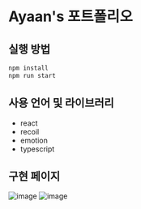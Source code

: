 # Ayaan's 포트폴리오

## 실행 방법

```bash
npm install
npm run start
```

## 사용 언어 및 라이브러리
- react
- recoil
- emotion
- typescript

## 구현 페이지

![image](https://github.com/hyunwoomemo/ayaan/assets/105469077/97d6d4c1-3273-49eb-a47e-6717205f9bd7)
![image](https://github.com/hyunwoomemo/ayaan/assets/105469077/0a69b893-5f93-43a9-a4d1-1ae3b51a312b)

